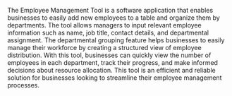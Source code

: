 The Employee Management Tool is a software application that enables businesses to easily add new employees to a table and organize them by departments. The tool allows managers to input relevant employee information such as name, job title, contact details, and departmental assignment. The departmental grouping feature helps businesses to easily manage their workforce by creating a structured view of employee distribution. With this tool, businesses can quickly view the number of employees in each department, track their progress, and make informed decisions about resource allocation. This tool is an efficient and reliable solution for businesses looking to streamline their employee management processes.